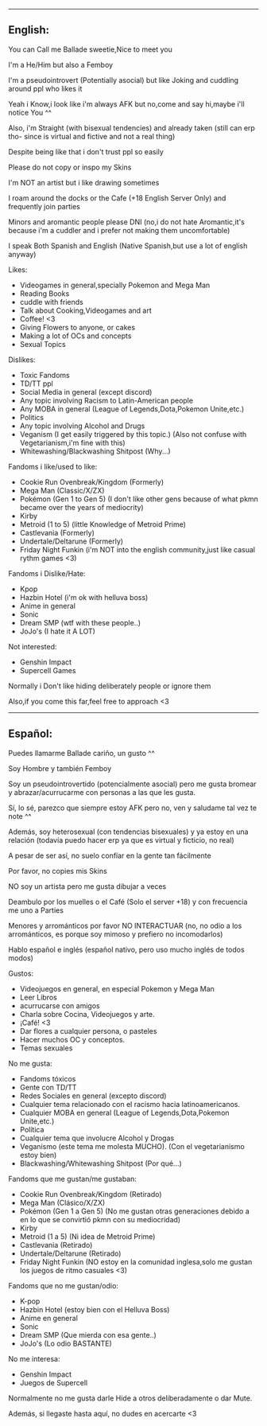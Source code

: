 ---------------
English:
---------------
You can Call me Ballade sweetie,Nice to meet you

I'm a He/Him but also a Femboy

I'm a pseudointrovert (Potentially asocial) but like Joking and cuddling around ppl who likes it

Yeah i Know,i look like i'm always AFK but no,come and say hi,maybe i'll notice You ^^

Also, i'm Straight (with bisexual tendencies) and already taken (still can erp tho- since is virtual and fictive and not a real thing)

Despite being like that i don't trust ppl so easily

Please do not copy or inspo my Skins

I'm NOT an artist but i like drawing sometimes

I roam around the docks or the Cafe (+18 English Server Only) and frequently join parties

Minors and aromantic people please DNI (no,i do not hate Aromantic,it's because i'm a cuddler and i prefer not making them uncomfortable)

I speak Both Spanish and English (Native Spanish,but use a lot of english anyway) 

Likes:
- Videogames in general,specially Pokemon and Mega Man
- Reading Books
- cuddle with friends
- Talk about Cooking,Videogames and art
- Coffee! <3
- Giving Flowers to anyone, or cakes
- Making a lot of OCs and concepts
- Sexual Topics

Dislikes:
- Toxic Fandoms
- TD/TT ppl
- Social Media in general (except discord)
- Any topic involving Racism to Latin-American people
- Any MOBA in general (League of Legends,Dota,Pokemon Unite,etc.)
- Politics
- Any topic involving Alcohol and Drugs
- Veganism (I get easily triggered by this topic.) (Also not confuse with Vegetarianism,i'm fine with this)
- Whitewashing/Blackwashing Shitpost (Why...)

Fandoms i like/used to like:
- Cookie Run Ovenbreak/Kingdom (Formerly)
- Mega Man (Classic/X/ZX)
- Pokémon (Gen 1 to Gen 5) (I don't like other gens because of what pkmn became over the years of mediocrity)
- Kirby
- Metroid (1 to 5) (little Knowledge of Metroid Prime)
- Castlevania (Formerly)
- Undertale/Deltarune (Formerly)
- Friday Night Funkin (i'm NOT into the english community,just like casual rythm games <3)

Fandoms i Dislike/Hate:
- Kpop
- Hazbin Hotel (i'm ok with helluva boss)
- Anime in general
- Sonic
- Dream SMP (wtf with these people..)
- JoJo's (I hate it A LOT)

Not interested:
- Genshin Impact
- Supercell Games

Normally i Don't like hiding deliberately people or ignore them

Also,if you come this far,feel free to approach <3

------------
Español:
------------

Puedes llamarme Ballade cariño, un gusto ^^

Soy Hombre y también Femboy

Soy un pseudointrovertido (potencialmente asocial) pero me gusta bromear y abrazar/acurrucarme con personas a las que les gusta.

Sí, lo sé, parezco que siempre estoy AFK pero no, ven y saludame tal vez te note ^^

Además, soy heterosexual (con tendencias bisexuales) y ya estoy en una relación (todavía puedo hacer erp ya que es virtual y ficticio, no real)

A pesar de ser así, no suelo confíar en la gente tan fácilmente

Por favor, no copies mis Skins

NO soy un artista pero me gusta dibujar a veces

Deambulo por los muelles o el Café (Solo el server +18) y con frecuencia me uno a Parties

Menores y arrománticos por favor NO INTERACTUAR (no, no odio a los arrománticos, es porque soy mimoso y prefiero no incomodarlos)

Hablo español e inglés (español nativo, pero uso mucho inglés de todos modos)

Gustos:
- Videojuegos en general, en especial Pokemon y Mega Man
- Leer Libros
- acurrucarse con amigos
- Charla sobre Cocina, Videojuegos y arte.
- ¡Café! <3
- Dar flores a cualquier persona, o pasteles
- Hacer muchos OC y conceptos.
- Temas sexuales

No me gusta:
- Fandoms tóxicos
- Gente con TD/TT
- Redes Sociales en general (excepto discord)
- Cualquier tema relacionado con el racismo hacia latinoamericanos.
- Cualquier MOBA en general (League of Legends,Dota,Pokemon Unite,etc.)
- Política
- Cualquier tema que involucre Alcohol y Drogas
- Veganismo (este tema me molesta MUCHO). (Con el vegetarianismo estoy bien)
- Blackwashing/Whitewashing Shitpost (Por qué...)

Fandoms que me gustan/me gustaban:
- Cookie Run Ovenbreak/Kingdom (Retirado)
- Mega Man (Clásico/X/ZX)
- Pokémon (Gen 1 a Gen 5) (No me gustan otras generaciones debido a en lo que se convirtió pkmn con su mediocridad)
- Kirby
- Metroid (1 a 5) (Ni idea de Metroid Prime)
- Castlevania (Retirado)
- Undertale/Deltarune (Retirado)
- Friday Night Funkin (NO estoy en la comunidad inglesa,solo me gustan los juegos de ritmo casuales <3)

Fandoms que no me gustan/odio:
- K-pop
- Hazbin Hotel (estoy bien con el Helluva Boss)
- Anime en general
- Sonic
- Dream SMP (Que mierda con esa gente..)
- JoJo's (Lo odio BASTANTE)

No me interesa:
- Genshin Impact
- Juegos de Supercell


Normalmente no me gusta darle Hide a otros deliberadamente o dar Mute.

Además, si llegaste hasta aquí, no dudes en acercarte <3
